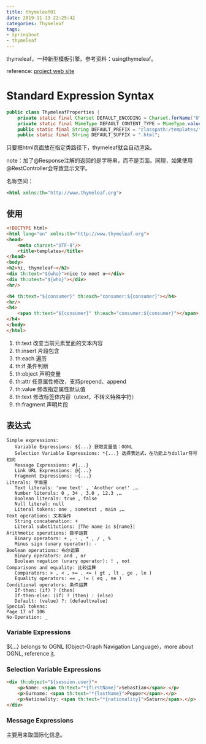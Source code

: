 ```yaml
---
title: thymeleaf01
date: 2019-11-13 22:25:42
categories: Thymeleaf
tags:
- springboot
- thymeleaf
---
```


thymeleaf，一种新型模板引擎。参考资料：usingthymeleaf。

reference: [project web site](https://www.thymeleaf.org)

<!-- more -->

# Standard Expression Syntax

```java
public class ThymeleafProperties {
    private static final Charset DEFAULT_ENCODING = Charset.forName("UTF-8");
    private static final MimeType DEFAULT_CONTENT_TYPE = MimeType.valueOf("text/html");
    public static final String DEFAULT_PREFIX = "classpath:/templates/";
    public static final String DEFAULT_SUFFIX = ".html";
```

只要把html页面放在指定类路径下，thymeleaf就会自动渲染。

note：加了@Response注解的返回的是字符串，而不是页面。同理，如果使用@RestController会导致显示文字。

名称空间：

```xml
<html xmlns:th="http://www.thymeleaf.org">
```

## 使用

```html
<!DOCTYPE html>
<html lang="en" xmlns:th="http://www.thymeleaf.org">
<head>
    <meta charset="UTF-8"/>
    <title>templates</title>
</head>
<body>
<h2>hi, thymeleaf~</h2>
<div th:text="${who}">nice to meet u~</div>
<div th:utext="${who}"></div>
<hr/>

<h4 th:text="${consumer}" th:each="consumer:${consumer}"></h4>
<hr/>
<h4>
    <span th:text="${consumer}" th:each="consumer:${consumer}"></span>
</h4>
</body>
</html>
```

1. th:text 改变当前元素里面的文本内容
2. th:insert 片段包含
3. th:each 遍历
4. th:if 条件判断
5. th:object 声明变量
6. th:attr 任意属性修改，支持prepend、append
7. th:value 修改指定属性默认值
8. th:text 修改标签体内容（utext，不转义特殊字符）
9. th:fragment 声明片段

## 表达式

 ```properties
Simple expressions:
    Variable Expressions: ${...} 获取变量值：OGNL
    Selection Variable Expressions: *{...} 选择表达式，在功能上与dollar符号相同
    Message Expressions: #{...}
    Link URL Expressions: @{...}
    Fragment Expressions: ~{...}
Literals: 字面量
    Text literals: 'one text' , 'Another one!' ,…
    Number literals: 0 , 34 , 3.0 , 12.3 ,…
    Boolean literals: true , false
    Null literal: null
    Literal tokens: one , sometext , main ,…
Text operations: 文本操作
    String concatenation: +
    Literal substitutions: |The name is ${name}|
Arithmetic operations: 数学运算
    Binary operators: + , - , * , / , %
    Minus sign (unary operator): -
Boolean operations: 布尔运算
    Binary operators: and , or
    Boolean negation (unary operator): ! , not
Comparisons and equality: 比较运算
    Comparators: > , < , >= , <= ( gt , lt , ge , le )
    Equality operators: == , != ( eq , ne )
Conditional operators: 条件运算			
    If-then: (if) ? (then)
    If-then-else: (if) ? (then) : (else)
    Default: (value) ?: (defaultvalue)
Special tokens:
Page 17 of 106
No-Operation: _
 ```



### Variable Expressions

${...} belongs to OGNL (Object-Graph Navigation Language)，more about OGNL, reference [it]( http://commons.apache.org/proper/commons-ognl/ ).

### Selection Variable Expressions

```html
<div th:object="${session.user}">
	<p>Name: <span th:text="*{firstName}">Sebastian</span>.</p>
	<p>Surname: <span th:text="*{lastName}">Pepper</span>.</p>
	<p>Nationality: <span th:text="*{nationality}">Saturn</span>.</p>
</div>
```

### Message Expressions

主要用来取国际化信息。